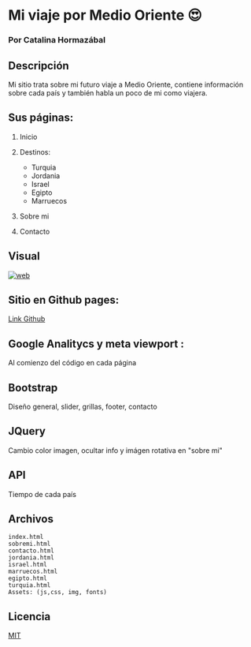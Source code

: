 # Mi viaje por Medio Oriente 😍

### Por Catalina Hormazábal

## Descripción
Mi sitio trata sobre mi futuro viaje a Medio Oriente, contiene información sobre cada país y también habla un poco de mi como viajera.

## Sus páginas:
1. Inicio

2. Destinos:
	- Turquia
	- Jordania
	- Israel
	- Egipto
	- Marruecos
	
3. Sobre mi
4. Contacto

## Visual
[![web](foto "web")](https://imagenes.paris.cl/is/image/Cencosud/viaje?$full%2Djpeg$ "web")

## Sitio en Github pages:
[Link Github](https://catahorma.github.io/proyecto-final/ "Link github")

## Google Analitycs y meta viewport :
Al comienzo del código en cada página

## Bootstrap
Diseño general, slider, grillas, footer, contacto

## JQuery
Cambio color imagen, ocultar info y imágen rotativa en "sobre mi"

## API
Tiempo de cada país

## Archivos

```Archivos
index.html
sobremi.html
contacto.html
jordania.html
israel.html
marruecos.html
egipto.html
turquia.html
Assets: (js,css, img, fonts)
```

## Licencia
[MIT](https://choosealicense.com/licenses/mit/)

